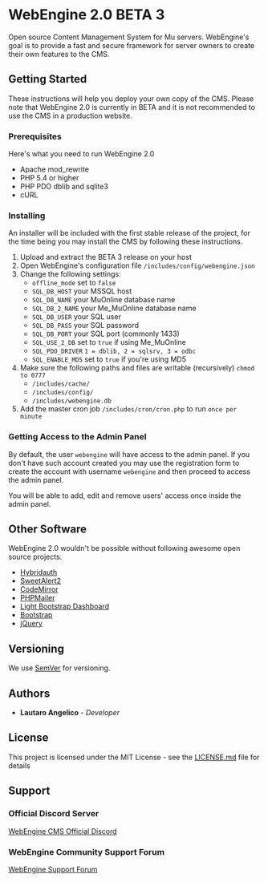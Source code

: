 # WebEngine 2.0 BETA 3

Open source Content Management System for Mu servers. WebEngine's goal is to provide a fast and secure framework for server owners to create their own features to the CMS.

## Getting Started

These instructions will help you deploy your own copy of the CMS. Please note that WebEngine 2.0 is currently in BETA and it is not recommended to use the CMS in a production website.

### Prerequisites

Here's what you need to run WebEngine 2.0

* Apache mod_rewrite
* PHP 5.4 or higher
* PHP PDO dblib and sqlite3
* cURL

### Installing

An installer will be included with the first stable release of the project, for the time being you may install the CMS by following these instructions.

1. Upload and extract the BETA 3 release on your host
2. Open WebEngine's configuration file `/includes/config/webengine.json`
3. Change the following settings:
    * `offline_mode` set to `false`
    * `SQL_DB_HOST` your MSSQL host
    * `SQL_DB_NAME` your MuOnline database name
    * `SQL_DB_2_NAME` your Me_MuOnline database name
    * `SQL_DB_USER` your SQL user
    * `SQL_DB_PASS` your SQL password
    * `SQL_DB_PORT` your SQL port (commonly 1433)
    * `SQL_USE_2_DB` set to `true` if using Me_MuOnline
    * `SQL_PDO_DRIVER` `1 = dblib, 2 = sqlsrv, 3 = odbc`
    * `SQL_ENABLE_MD5` set to `true` if you're using MD5
4. Make sure the following paths and files are writable (recursively) `chmod to 0777`
    * `/includes/cache/`
    * `/includes/config/`
    * `/includes/webengine.db`
5. Add the master cron job `/includes/cron/cron.php` to run `once per minute`

### Getting Access to the Admin Panel

By default, the user `webengine` will have access to the admin panel. If you don't have such account created you may use the registration form to create the account with username `webengine` and then proceed to access the admin panel.

You will be able to add, edit and remove users' access once inside the admin panel.

## Other Software

WebEngine 2.0 wouldn't be possible without following awesome open source projects.

* [Hybridauth](https://github.com/hybridauth/hybridauth)
* [SweetAlert2](https://github.com/limonte/sweetalert2)
* [CodeMirror](https://github.com/codemirror/CodeMirror)
* [PHPMailer](https://github.com/PHPMailer/PHPMailer/)
* [Light Bootstrap Dashboard](https://www.creative-tim.com/product/light-bootstrap-dashboard)
* [Bootstrap](https://getbootstrap.com/)
* [jQuery](http://jquery.com/)

## Versioning

We use [SemVer](http://semver.org/) for versioning. 

## Authors

* **Lautaro Angelico** - *Developer*

## License

This project is licensed under the MIT License - see the [LICENSE.md](LICENSE.md) file for details

## Support

### Official Discord Server
[WebEngine CMS Official Discord](https://webenginecms.org/discord)

### WebEngine Community Support Forum
[WebEngine Support Forum](https://forum.webenginecms.org/)
